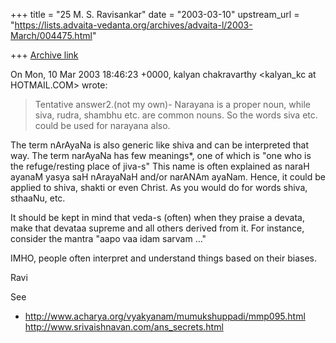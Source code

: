 +++
title = "25 M. S. Ravisankar"
date = "2003-03-10"
upstream_url = "https://lists.advaita-vedanta.org/archives/advaita-l/2003-March/004475.html"

+++
[Archive link](https://lists.advaita-vedanta.org/archives/advaita-l/2003-March/004475.html)

On Mon, 10 Mar 2003 18:46:23 +0000, kalyan chakravarthy
<kalyan_kc at HOTMAIL.COM> wrote:
>
>Tentative answer2.(not my own)- Narayana is a proper noun, while siva,
>rudra, shambhu etc. are common nouns. So the words siva etc. could be used
>for narayana also.

The term nArAyaNa is also generic like shiva and can be interpreted that
way. The term narAyaNa has few meanings*, one of which is "one who is the
refuge/resting place of jiva-s" This name is often explained as naraH
ayanaM yasya saH nArayaNaH and/or narANAm ayaNam. Hence, it could be
applied to shiva, shakti or even Christ. As you would do for words shiva,
sthaaNu, etc.

It should be kept in mind that veda-s (often) when they praise a devata,
make that devataa supreme and all others derived from it. For instance,
consider the mantra "aapo vaa idam sarvam ..."

IMHO, people often interpret and understand things based on their biases.

Ravi

See

* http://www.acharya.org/vyakyanam/mumukshuppadi/mmp095.html
  http://www.srivaishnavan.com/ans_secrets.html

